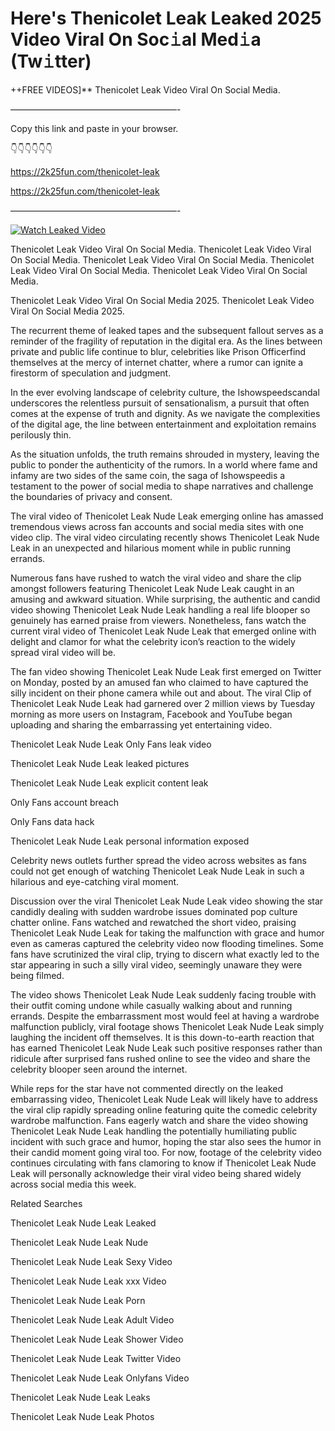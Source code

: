 # Here's Thenicolet Leak Leaked 2025 Video Viral On Soc𝚒al Med𝚒a (Tw𝚒tter)

++FREE VIDEOS]** Thenicolet Leak Video Viral On Social Media.

———————————————————-

Copy this link and paste in your browser.

👇👇👇👇👇👇

https://2k25fun.com/thenicolet-leak

https://2k25fun.com/thenicolet-leak

———————————————————-

[![Watch Leaked Video](https://miro.medium.com/v2/resize:fit:828/format:webp/1*cilzJN44JGOrTw9NJCrNHA.gif "Watch Leaked Video")](https://2k25fun.com/thenicolet-leak)

Thenicolet Leak Video Viral On Social Media. Thenicolet Leak Video Viral On Social Media. Thenicolet Leak Video Viral On Social Media. Thenicolet Leak Video Viral On Social Media. Thenicolet Leak Video Viral On Social Media.

Thenicolet Leak Video Viral On Social Media 2025. Thenicolet Leak Video Viral On Social Media 2025.

The recurrent theme of leaked tapes and the subsequent fallout serves as a reminder of the fragility of reputation in the digital era. As the lines between private and public life continue to blur, celebrities like Prison Officerfind themselves at the mercy of internet chatter, where a rumor can ignite a firestorm of speculation and judgment.

In the ever evolving landscape of celebrity culture, the Ishowspeedscandal underscores the relentless pursuit of sensationalism, a pursuit that often comes at the expense of truth and dignity. As we navigate the complexities of the digital age, the line between entertainment and exploitation remains perilously thin.

As the situation unfolds, the truth remains shrouded in mystery, leaving the public to ponder the authenticity of the rumors. In a world where fame and infamy are two sides of the same coin, the saga of Ishowspeedis a testament to the power of social media to shape narratives and challenge the boundaries of privacy and consent.

The viral video of Thenicolet Leak Nude Leak emerging online has amassed tremendous views across fan accounts and social media sites with one video clip. The viral video circulating recently shows Thenicolet Leak Nude Leak in an unexpected and hilarious moment while in public running errands.

Numerous fans have rushed to watch the viral video and share the clip amongst followers featuring Thenicolet Leak Nude Leak caught in an amusing and awkward situation. While surprising, the authentic and candid video showing Thenicolet Leak Nude Leak handling a real life blooper so genuinely has earned praise from viewers. Nonetheless, fans watch the current viral video of Thenicolet Leak Nude Leak that emerged online with delight and clamor for what the celebrity icon’s reaction to the widely spread viral video will be.

The fan video showing Thenicolet Leak Nude Leak first emerged on Twitter on Monday, posted by an amused fan who claimed to have captured the silly incident on their phone camera while out and about. The viral Clip of Thenicolet Leak Nude Leak had garnered over 2 million views by Tuesday morning as more users on Instagram, Facebook and YouTube began uploading and sharing the embarrassing yet entertaining video.

Thenicolet Leak Nude Leak Only Fans leak video

Thenicolet Leak Nude Leak leaked pictures

Thenicolet Leak Nude Leak explicit content leak

Only Fans account breach

Only Fans data hack

Thenicolet Leak Nude Leak personal information exposed

Celebrity news outlets further spread the video across websites as fans could not get enough of watching Thenicolet Leak Nude Leak in such a hilarious and eye-catching viral moment.

Discussion over the viral Thenicolet Leak Nude Leak video showing the star candidly dealing with sudden wardrobe issues dominated pop culture chatter online. Fans watched and rewatched the short video, praising Thenicolet Leak Nude Leak for taking the malfunction with grace and humor even as cameras captured the celebrity video now flooding timelines. Some fans have scrutinized the viral clip, trying to discern what exactly led to the star appearing in such a silly viral video, seemingly unaware they were being filmed.

The video shows Thenicolet Leak Nude Leak suddenly facing trouble with their outfit coming undone while casually walking about and running errands. Despite the embarrassment most would feel at having a wardrobe malfunction publicly, viral footage shows Thenicolet Leak Nude Leak simply laughing the incident off themselves. It is this down-to-earth reaction that has earned Thenicolet Leak Nude Leak such positive responses rather than ridicule after surprised fans rushed online to see the video and share the celebrity blooper seen around the internet.

While reps for the star have not commented directly on the leaked embarrassing video, Thenicolet Leak Nude Leak will likely have to address the viral clip rapidly spreading online featuring quite the comedic celebrity wardrobe malfunction. Fans eagerly watch and share the video showing Thenicolet Leak Nude Leak handling the potentially humiliating public incident with such grace and humor, hoping the star also sees the humor in their candid moment going viral too. For now, footage of the celebrity video continues circulating with fans clamoring to know if Thenicolet Leak Nude Leak will personally acknowledge their viral video being shared widely across social media this week.

Related Searches

Thenicolet Leak Nude Leak Leaked

Thenicolet Leak Nude Leak Nude

Thenicolet Leak Nude Leak Sexy Video

Thenicolet Leak Nude Leak xxx Video

Thenicolet Leak Nude Leak Porn

Thenicolet Leak Nude Leak Adult Video

Thenicolet Leak Nude Leak Shower Video

Thenicolet Leak Nude Leak Twitter Video

Thenicolet Leak Nude Leak Onlyfans Video

Thenicolet Leak Nude Leak Leaks

Thenicolet Leak Nude Leak Photos